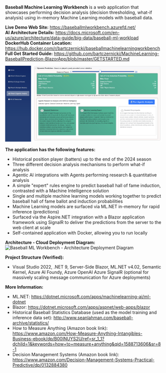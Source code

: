 **Baseball Machine Learning Workbench**
is a web application that showcases performing decision analysis (decision thresholding, what-if analysis) using in-memory Machine Learning models with baseball data.

**Live Demo Web Site:** https://baseballmlworkbench.azurefd.net/  
**AI Architecture Details:** https://docs.microsoft.com/en-us/azure/architecture/data-guide/big-data/baseball-ml-workload  
**DockerHub Container Location:** https://hub.docker.com/r/bartczernicki/baseballmachinelearningworkbench   
**Full Get Started Guide:** https://github.com/bartczernicki/MachineLearning-BaseballPrediction-BlazorApp/blob/master/GETSTARTED.md  

![Baseball ML Workbench](https://raw.githubusercontent.com/bartczernicki/MachineLearning-BaseballPrediction-BlazorApp/refs/heads/master/BaseballAIWorkbench.png)

**The application has the following features:**
* Historical position player (batters) up to the end of the 2024 season 
* Three different decision analysis mechanisms to perform what-if analysis
* Agentic AI integrations with Agents performing research & quantitative analysis 
* A simple "expert" rules engine to predict baseball hall of fame induction, contrasted with a Machine Intelligence solution
* Single and multiple machine learning models working together to predict baseball hall of fame ballot and induction probabilities
* Machine Learning models are surfaced via ML.NET in-memory for rapid inference (predictions)
* Surfaced via the Aspire.NET integration with a Blazor application framework using SignalR to deliver the predictions from the server to the web client at scale
* Self-contained application with Docker, allowing you to run locally

**Architecture - Cloud Deployment Diagram:**
![Baseball ML Workbench - Architecture Deployment Diagram](https://github.com/bartczernicki/MachineLearning-BaseballPrediction-BlazorApp/blob/master/BaseballMLWorkbench-Architecture-DeploymentDiagram.png)

**Project Structure (Verified):**
* Visual Studio 2022, .NET 9, Server-Side Blazor, ML.NET v4.02, Semantic Kernel, Azure AI Foundy, Azure OpenAI Azure SignalR (optional for massively scaling message communication for Azure deployments)

**More Information:**
* ML.NET: https://dotnet.microsoft.com/apps/machinelearning-ai/ml-dotnet
* Blazor: https://dotnet.microsoft.com/apps/aspnet/web-apps/blazor
* Historical Baseball Statistics Database (used as the model training and inference data set): http://www.seanlahman.com/baseball-archive/statistics/
* How to Measure Anything (Amazon book link): https://www.amazon.com/How-Measure-Anything-Intangibles-Business-ebook/dp/B00INUYS2U/ref=sr_1_1?dchild=1&keywords=how+to+measure+anything&qid=1588713606&sr=8-1
* Decision Management Systems (Amazon book link): https://www.amazon.com/Decision-Management-Systems-Practical-Predictive/dp/0132884380

